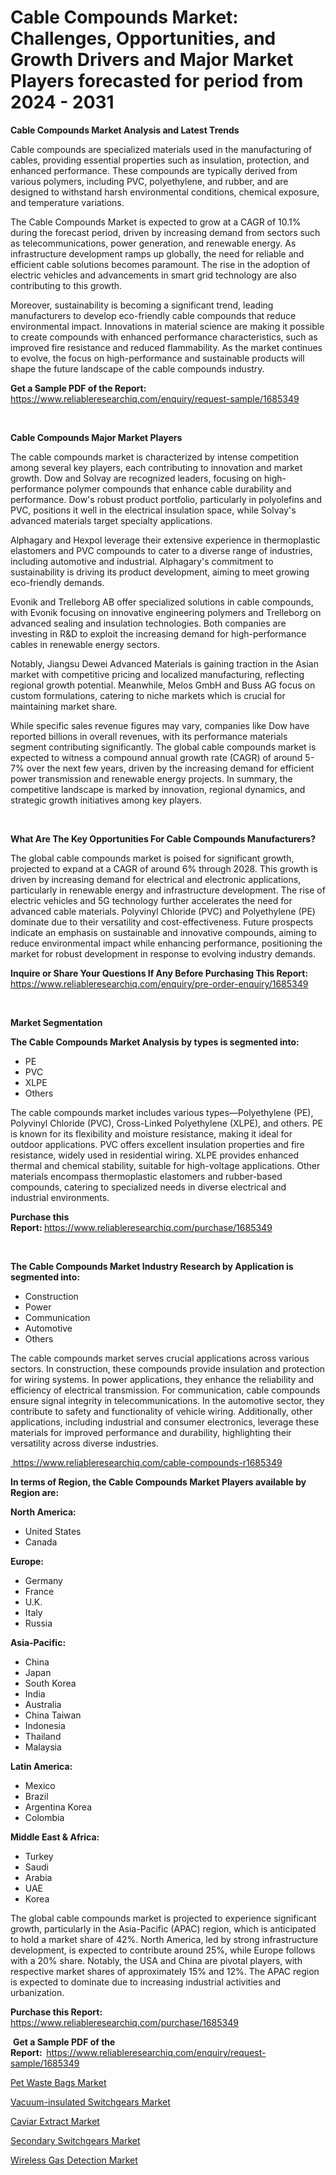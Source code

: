 <p><h1>Cable Compounds Market: Challenges, Opportunities, and Growth Drivers and Major Market Players forecasted for period from 2024 - 2031</h1></p><p><strong>Cable Compounds Market Analysis and Latest Trends</strong></p>
<p><p>Cable compounds are specialized materials used in the manufacturing of cables, providing essential properties such as insulation, protection, and enhanced performance. These compounds are typically derived from various polymers, including PVC, polyethylene, and rubber, and are designed to withstand harsh environmental conditions, chemical exposure, and temperature variations.</p><p>The Cable Compounds Market is expected to grow at a CAGR of 10.1% during the forecast period, driven by increasing demand from sectors such as telecommunications, power generation, and renewable energy. As infrastructure development ramps up globally, the need for reliable and efficient cable solutions becomes paramount. The rise in the adoption of electric vehicles and advancements in smart grid technology are also contributing to this growth.</p><p>Moreover, sustainability is becoming a significant trend, leading manufacturers to develop eco-friendly cable compounds that reduce environmental impact. Innovations in material science are making it possible to create compounds with enhanced performance characteristics, such as improved fire resistance and reduced flammability. As the market continues to evolve, the focus on high-performance and sustainable products will shape the future landscape of the cable compounds industry.</p></p>
<p><strong>Get a Sample PDF of the Report:&nbsp;</strong> <a href="https://www.reliableresearchiq.com/enquiry/request-sample/1685349?utm_campaign=120&utm_medium=2&utm_source=Github&utm_content=ia&utm_term=29102024&utm_id=cable-compounds">https://www.reliableresearchiq.com/enquiry/request-sample/1685349</a></p>
<p>&nbsp;</p>
<p><strong>Cable Compounds Major Market Players</strong></p>
<p><p>The cable compounds market is characterized by intense competition among several key players, each contributing to innovation and market growth. Dow and Solvay are recognized leaders, focusing on high-performance polymer compounds that enhance cable durability and performance. Dow's robust product portfolio, particularly in polyolefins and PVC, positions it well in the electrical insulation space, while Solvay's advanced materials target specialty applications.</p><p>Alphagary and Hexpol leverage their extensive experience in thermoplastic elastomers and PVC compounds to cater to a diverse range of industries, including automotive and industrial. Alphagary's commitment to sustainability is driving its product development, aiming to meet growing eco-friendly demands.</p><p>Evonik and Trelleborg AB offer specialized solutions in cable compounds, with Evonik focusing on innovative engineering polymers and Trelleborg on advanced sealing and insulation technologies. Both companies are investing in R&D to exploit the increasing demand for high-performance cables in renewable energy sectors.</p><p>Notably, Jiangsu Dewei Advanced Materials is gaining traction in the Asian market with competitive pricing and localized manufacturing, reflecting regional growth potential. Meanwhile, Melos GmbH and Buss AG focus on custom formulations, catering to niche markets which is crucial for maintaining market share.</p><p>While specific sales revenue figures may vary, companies like Dow have reported billions in overall revenues, with its performance materials segment contributing significantly. The global cable compounds market is expected to witness a compound annual growth rate (CAGR) of around 5-7% over the next few years, driven by the increasing demand for efficient power transmission and renewable energy projects. In summary, the competitive landscape is marked by innovation, regional dynamics, and strategic growth initiatives among key players.</p></p>
<p>&nbsp;</p>
<p><strong>What Are The Key Opportunities For Cable Compounds Manufacturers?</strong></p>
<p><p>The global cable compounds market is poised for significant growth, projected to expand at a CAGR of around 6% through 2028. This growth is driven by increasing demand for electrical and electronic applications, particularly in renewable energy and infrastructure development. The rise of electric vehicles and 5G technology further accelerates the need for advanced cable materials. Polyvinyl Chloride (PVC) and Polyethylene (PE) dominate due to their versatility and cost-effectiveness. Future prospects indicate an emphasis on sustainable and innovative compounds, aiming to reduce environmental impact while enhancing performance, positioning the market for robust development in response to evolving industry demands.</p></p>
<p><strong>Inquire or Share Your Questions If Any Before Purchasing This Report:</strong> <a href="https://www.reliableresearchiq.com/enquiry/pre-order-enquiry/1685349?utm_campaign=120&utm_medium=2&utm_source=Github&utm_content=ia&utm_term=29102024&utm_id=cable-compounds">https://www.reliableresearchiq.com/enquiry/pre-order-enquiry/1685349</a></p>
<p>&nbsp;</p>
<p><strong>Market Segmentation</strong></p>
<p><strong>The Cable Compounds Market Analysis by types is segmented into:</strong></p>
<p><ul><li>PE</li><li>PVC</li><li>XLPE</li><li>Others</li></ul></p>
<p><p>The cable compounds market includes various types—Polyethylene (PE), Polyvinyl Chloride (PVC), Cross-Linked Polyethylene (XLPE), and others. PE is known for its flexibility and moisture resistance, making it ideal for outdoor applications. PVC offers excellent insulation properties and fire resistance, widely used in residential wiring. XLPE provides enhanced thermal and chemical stability, suitable for high-voltage applications. Other materials encompass thermoplastic elastomers and rubber-based compounds, catering to specialized needs in diverse electrical and industrial environments.</p></p>
<p><strong>Purchase this Report:&nbsp;</strong><a href="https://www.reliableresearchiq.com/purchase/1685349?utm_campaign=120&utm_medium=2&utm_source=Github&utm_content=ia&utm_term=29102024&utm_id=cable-compounds">https://www.reliableresearchiq.com/purchase/1685349</a></p>
<p>&nbsp;</p>
<p><strong>The Cable Compounds Market Industry Research by Application is segmented into:</strong></p>
<p><ul><li>Construction</li><li>Power</li><li>Communication</li><li>Automotive</li><li>Others</li></ul></p>
<p><p>The cable compounds market serves crucial applications across various sectors. In construction, these compounds provide insulation and protection for wiring systems. In power applications, they enhance the reliability and efficiency of electrical transmission. For communication, cable compounds ensure signal integrity in telecommunications. In the automotive sector, they contribute to safety and functionality of vehicle wiring. Additionally, other applications, including industrial and consumer electronics, leverage these materials for improved performance and durability, highlighting their versatility across diverse industries.</p></p>
<p><a href="https://www.reliableresearchiq.com/cable-compounds-r1685349?utm_campaign=120&utm_medium=2&utm_source=Github&utm_content=ia&utm_term=29102024&utm_id=cable-compounds">&nbsp;https://www.reliableresearchiq.com/cable-compounds-r1685349</a></p>
<p><strong>In terms of Region, the Cable Compounds Market Players available by Region are:</strong></p>
<p>
    <p> <strong> North America: </strong>
        <ul>
            <li>United States</li>
            <li>Canada</li>
        </ul>
        </p> 
    <p> <strong> Europe: </strong>
        <ul>
            <li>Germany</li>
            <li>France</li>
            <li>U.K.</li>
            <li>Italy</li>
            <li>Russia</li>
        </ul>
        </p> 
    <p> <strong> Asia-Pacific: </strong>
        <ul>
            <li>China</li>
            <li>Japan</li>
            <li>South Korea</li>
            <li>India</li>
            <li>Australia</li>
            <li>China Taiwan</li>
            <li>Indonesia</li>
            <li>Thailand</li>
            <li>Malaysia</li>
        </ul>
        </p> 
    <p> <strong> Latin America: </strong>
        <ul>
            <li>Mexico</li>
            <li>Brazil</li>
            <li>Argentina Korea</li>
            <li>Colombia</li>
        </ul>
        </p> 
    <p> <strong> Middle East & Africa: </strong>
        <ul>
            <li>Turkey</li>
            <li>Saudi</li>
            <li>Arabia</li>
            <li>UAE</li>
            <li>Korea</li>
        </ul>
    </p>
    </p>
<p><p>The global cable compounds market is projected to experience significant growth, particularly in the Asia-Pacific (APAC) region, which is anticipated to hold a market share of 42%. North America, led by strong infrastructure development, is expected to contribute around 25%, while Europe follows with a 20% share. Notably, the USA and China are pivotal players, with respective market shares of approximately 15% and 12%. The APAC region is expected to dominate due to increasing industrial activities and urbanization.</p></p>
<p><strong>Purchase this Report: </strong><a href="https://www.reliableresearchiq.com/purchase/1685349?utm_campaign=120&utm_medium=2&utm_source=Github&utm_content=ia&utm_term=29102024&utm_id=cable-compounds">https://www.reliableresearchiq.com/purchase/1685349</a></p>
<p>&nbsp;<strong>Get a Sample PDF of the Report:&nbsp;&nbsp;</strong><a href="https://www.reliableresearchiq.com/enquiry/request-sample/1685349?utm_campaign=120&utm_medium=2&utm_source=Github&utm_content=ia&utm_term=29102024&utm_id=cable-compounds">https://www.reliableresearchiq.com/enquiry/request-sample/1685349</a></p>
<p><strong></strong></p>
<p><p><a href="https://github.com/bramarquesw0f/Market-Research-Report-List-1/blob/main/pet-waste-bags-market.md?utm_campaign=120&utm_medium=2&utm_source=Github&utm_content=ia&utm_term=29102024&utm_id=cable-compounds">Pet Waste Bags Market</a></p><p><a href="https://issuu.com/reportprime-2/docs/vacuum-insulated-switchgears-market_5d1c30316de4dd?utm_campaign=120&utm_medium=2&utm_source=Github&utm_content=ia&utm_term=29102024&utm_id=cable-compounds">Vacuum-insulated Switchgears Market</a></p><p><a href="https://github.com/tomasa8xtkvotaw/Market-Research-Report-List-1/blob/main/caviar-extract-market.md?utm_campaign=120&utm_medium=2&utm_source=Github&utm_content=ia&utm_term=29102024&utm_id=cable-compounds">Caviar Extract Market</a></p><p><a href="https://issuu.com/reportprime-2/docs/secondary-switchgears-market-size-2_e9cdb69a81c6a0?utm_campaign=120&utm_medium=2&utm_source=Github&utm_content=ia&utm_term=29102024&utm_id=cable-compounds">Secondary Switchgears Market</a></p><p><a href="https://www.linkedin.com/pulse/global-wireless-gas-detection-market-sector2024-2031-eqbee?utm_campaign=120&utm_medium=2&utm_source=Github&utm_content=ia&utm_term=29102024&utm_id=cable-compounds">Wireless Gas Detection Market</a></p></p>